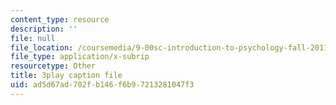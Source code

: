 ```yaml
---
content_type: resource
description: ''
file: null
file_location: /coursemedia/9-00sc-introduction-to-psychology-fall-2011/ad5d67ad702fb146f6b97213281047f3_lBU64nfe8nM.srt
file_type: application/x-subrip
resourcetype: Other
title: 3play caption file
uid: ad5d67ad-702f-b146-f6b9-7213281047f3
---
```

